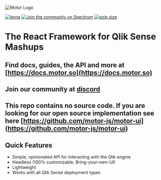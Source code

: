 ![Motor Logo](./static/motor_red.png)

[![lerna](https://img.shields.io/badge/maintained%20with-lerna-cc00ff.svg)](https://lerna.js.org/)
[![Join the community on Spectrum](https://withspectrum.github.io/badge/badge.svg)](https://spectrum.chat/motor-js)
 <a href="https://bundlephobia.com/result?p=@motor-js/engine" title="Motor.js latest minified+gzip size"><img src="https://badgen.net/bundlephobia/minzip/@motor-js/engine" alt="gzip size"></a>
# The React Framework for Qlik Sense Mashups

## Find docs, guides, the API and more at  [https://docs.motor.so](https://docs.motor.so)

## Join our community at [discord](https://discord.com/invite/jmjx78N59b)

## This repo contains no source code. If you are looking for our open source implementation see here [https://github.com/motor-js/motor-ui] (https://github.com/motor-js/motor-ui)

## Quick Features

- Simple, opinionated API for interacting with the Qlik engine
- Headless (100% customizable, Bring-your-own-UI)
- Lightweight
- Works with all Qlik Sense deployment types

